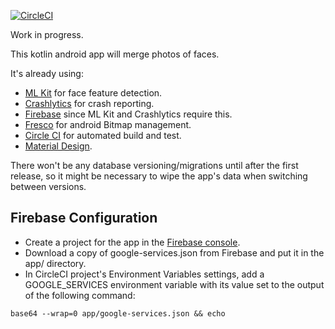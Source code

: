 [![CircleCI](https://circleci.com/gh/jg210/merging.svg?style=svg)](https://circleci.com/gh/jg210/merging)

Work in progress.

This kotlin android app will merge photos of faces.

It's already using:

* [ML Kit](https://developers.google.com/ml-kit/) for face feature detection.
* [Crashlytics](https://firebase.google.com/docs/crashlytics/) for crash reporting.
* [Firebase](https://firebase.google.com/) since ML Kit and Crashlytics require this.
* [Fresco](https://developers.google.com/ml-kit/) for android Bitmap management.
* [Circle CI](https://circleci.com/gh/jg210/merging) for automated build and test.
* [Material Design](https://material.io/design/).

There won't be any database versioning/migrations until after the first release, so it might be necessary to wipe the
app's data when switching between versions.

## Firebase Configuration

* Create a project for the app in the [Firebase console](https://console.firebase.google.com/).
* Download a copy of google-services.json from Firebase and put it in the app/ directory.
* In CircleCI project's Environment Variables settings, add a GOOGLE_SERVICES environment variable with its value set to the output of the following command:

```
base64 --wrap=0 app/google-services.json && echo
```
